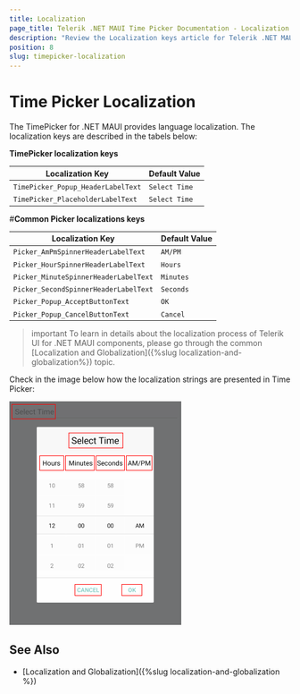 ```yaml
---
title: Localization
page_title: Telerik .NET MAUI Time Picker Documentation - Localization
description: "Review the Localization keys article for Telerik .NET MAUI TimePicker control."
position: 8
slug: timepicker-localization
---
```


# Тime Picker Localization

The TimePicker for .NET MAUI provides language localization. The localization keys are described in the tabels below:

**TimePicker localization keys**

| Localization Key | Default Value |
| -----------------| ------------- |
| `TimePicker_Popup_HeaderLabelText`  | `Select Time` |
| `TimePicker_PlaceholderLabelText`  | `Select Time` |

#**Common Picker localizations keys**

| Localization Key | Default Value |
| -----------------| ------------- |
| `Picker_AmPmSpinnerHeaderLabelText` | `AM/PM` |
| `Picker_HourSpinnerHeaderLabelText` | `Hours` |
| `Picker_MinuteSpinnerHeaderLabelText` | `Minutes` |
| `Picker_SecondSpinnerHeaderLabelText` | `Seconds` |
| `Picker_Popup_AcceptButtonText` | `OK` |
| `Picker_Popup_CancelButtonText` | `Cancel` |

> important To learn in details about the localization process of Telerik UI for .NET MAUI components, please go through the common [Localization and Globalization]({%slug localization-and-globalization%}) topic.

Check in the image below how the localization strings are presented in Time Picker:

![TimePicker for .NET MAUI Localization](images/timepicker-localization.png)

## See Also

* [Localization and Globalization]({%slug localization-and-globalization %})
